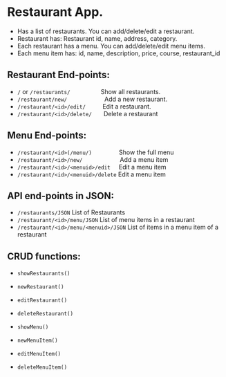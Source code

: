 # Restaurant App.

* Has a list of restaurants. You can add/delete/edit a restaurant.
* Restaurant has: Restaurant id, name, address, category.
* Each restaurant has a menu. You can add/delete/edit menu items.
* Each menu item has: id, name, description, price, course, restaurant_id


## Restaurant End-points:
* `/` or `/restaurants/`&nbsp;&nbsp;&nbsp;&nbsp;&nbsp;&nbsp;&nbsp;&nbsp;&nbsp;&nbsp;&nbsp;&nbsp;&nbsp;&nbsp;&nbsp;&nbsp;&nbsp; Show all restaurants.
* `/restaurant/new/`&nbsp;&nbsp;&nbsp;&nbsp;&nbsp;&nbsp;&nbsp;&nbsp;&nbsp;&nbsp;&nbsp;&nbsp;&nbsp;&nbsp;&nbsp;&nbsp;&nbsp;&nbsp;&nbsp;&nbsp;&nbsp; Add a new restaurant.
* `/restaurant/<id>/edit/`&nbsp;&nbsp;&nbsp;&nbsp;&nbsp;&nbsp;&nbsp;&nbsp;&nbsp; Edit a restaurant.
* `/restaurant/<id>/delete/`&nbsp;&nbsp;&nbsp;&nbsp;&nbsp;&nbsp; Delete a restaurant


## Menu End-points:
* `/restaurant/<id>(/menu/)`&nbsp;&nbsp;&nbsp;&nbsp;&nbsp;&nbsp;&nbsp;&nbsp;&nbsp;&nbsp;&nbsp;&nbsp;&nbsp;&nbsp;&nbsp; Show the full menu
* `/restaurant/<id>/new/`&nbsp;&nbsp;&nbsp;&nbsp;&nbsp;&nbsp;&nbsp;&nbsp;&nbsp;&nbsp;&nbsp;&nbsp;&nbsp;&nbsp;&nbsp;&nbsp;&nbsp;&nbsp;&nbsp;&nbsp;&nbsp; Add a menu item
* `/restaurant/<id>/<menuid>/edit`&nbsp;&nbsp;&nbsp;&nbsp; Edit a menu item
* `/restaurant/<id>/<menuid>/delete` Edit a menu item

## API end-points in JSON:
* `/restaurants/JSON`                     List of Restaurants
* `/restaurant/<id>/menu/JSON`            List of menu items in a restaurant
* `/restaurant/<id>/menu/<menuid>/JSON`   List of items in a menu item of a restaurant


## CRUD functions:
* `showRestaurants()`
* `newRestaurant()`
* `editRestaurant()`
* `deleteRestaurant()`


* `showMenu()`
* `newMenuItem()`
* `editMenuItem()`
* `deleteMenuItem()`
